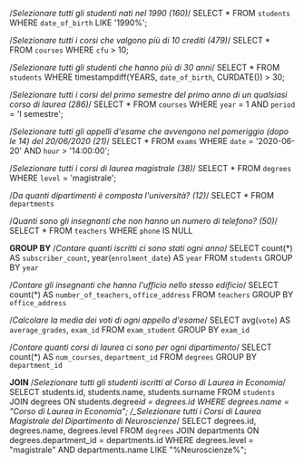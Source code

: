 /_Selezionare tutti gli studenti nati nel 1990 (160)_/
SELECT \*
FROM `students`
WHERE `date_of_birth` LIKE '1990%';

/_Selezionare tutti i corsi che valgono più di 10 crediti (479)_/
SELECT \*
FROM `courses`
WHERE `cfu` > 10;

/_Selezionare tutti gli studenti che hanno più di 30 anni_/
SELECT \*
FROM `students`
WHERE timestampdiff(YEARS, `date_of_birth`, CURDATE()) > 30;

/_Selezionare tutti i corsi del primo semestre del primo anno di un qualsiasi corso di
laurea (286)_/
SELECT \*
FROM `courses`
WHERE `year` = 1 AND `period` = 'I semestre';

/_Selezionare tutti gli appelli d'esame che avvengono nel pomeriggio (dopo le 14) del
20/06/2020 (21)_/
SELECT \*
FROM `exams`
WHERE `date` = '2020-06-20' AND `hour` > '14:00:00';

/_Selezionare tutti i corsi di laurea magistrale (38)_/
SELECT \*
FROM `degrees`
WHERE `level` = 'magistrale';

/_Da quanti dipartimenti è composta l'università? (12)_/
SELECT \*
FROM `departments`

/_Quanti sono gli insegnanti che non hanno un numero di telefono? (50)_/
SELECT \*
FROM `teachers`
WHERE `phone` IS NULL

**GROUP BY**
/_Contare quanti iscritti ci sono stati ogni anno_/
SELECT count(\*) AS `subscriber_count`, year(`enrolment_date`) AS `year`
FROM `students`
GROUP BY `year`

/_Contare gli insegnanti che hanno l'ufficio nello stesso edificio_/
SELECT count(\*) AS `number_of_teachers`, `office_address`
FROM `teachers`
GROUP BY `office_address`

/_Calcolare la media dei voti di ogni appello d'esame_/
SELECT avg(`vote`) AS `average_grades`, `exam_id`
FROM `exam_student`
GROUP BY `exam_id`

/_Contare quanti corsi di laurea ci sono per ogni dipartimento_/
SELECT count(\*) AS `num_courses`, `department_id`
FROM `degrees`
GROUP BY `department_id`

**JOIN**
/_Selezionare tutti gli studenti iscritti al Corso di Laurea in Economia_/
SELECT students.id, students.name, students.surname
FROM `students`
JOIN degrees ON students.degree*id = degrees.id
WHERE degrees.name = "Corso di Laurea in Economia";
/\_Selezionare tutti i Corsi di Laurea Magistrale del Dipartimento di
Neuroscienze*/
SELECT degrees.id, degrees.name, degrees.level
FROM `degrees`
JOIN departments ON degrees.department_id = departments.id
WHERE degrees.level = "magistrale" AND departments.name LIKE "%Neuroscienze%";
